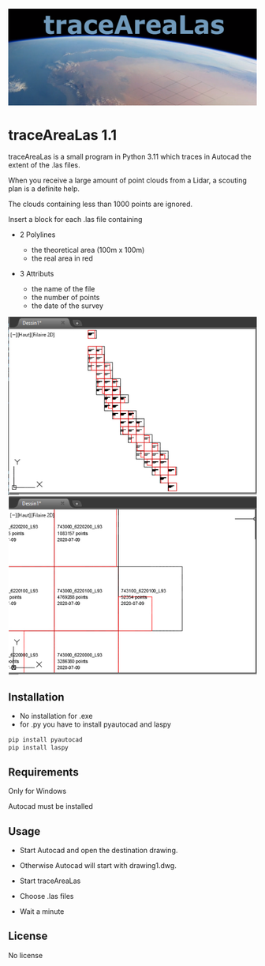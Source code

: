 ![](./img/illu.png)

# traceAreaLas 1.1

traceAreaLas is a small program in Python 3.11 which traces in Autocad the extent of the .las files.

When you receive a large amount of point clouds from a Lidar, a scouting plan is a definite help.

The clouds containing less than 1000 points are ignored.

Insert a block for each .las file containing

 - 2 Polylines
   - the theoretical area (100m x 100m)
   - the real area in red
   
 - 3 Attributs
   - the name of the file
   - the number of points
   - the date of the survey

![](./img/ilu1.jpg) ![](./img/ilu2.jpg)


## Installation

   - No installation for .exe
   - for .py you have to install pyautocad and laspy

```
pip install pyautocad
pip install laspy
```

## Requirements

  Only for Windows

  Autocad must be installed

## Usage

  - Start Autocad and open the destination drawing.

  - Otherwise Autocad will start with drawing1.dwg.

  - Start traceAreaLas

  - Choose .las files

  - Wait a minute


## License

  No license
